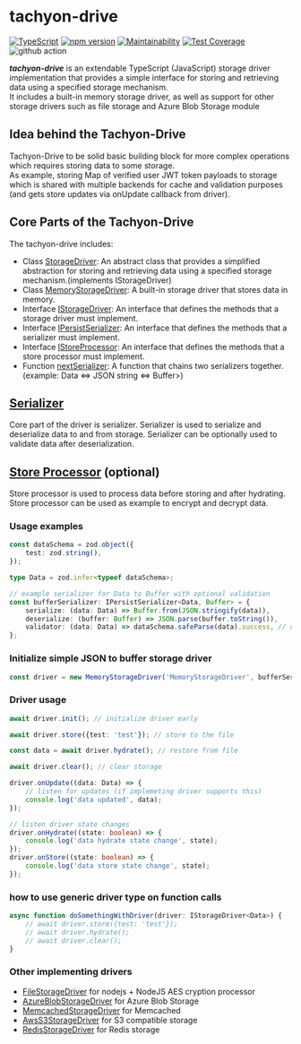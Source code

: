 # tachyon-drive

[![TypeScript](https://badges.frapsoft.com/typescript/code/typescript.svg?v=101)](https://github.com/ellerbrock/typescript-badges/)
[![npm version](https://badge.fury.io/js/tachyon-drive.svg)](https://badge.fury.io/js/tachyon-drive)
[![Maintainability](https://api.codeclimate.com/v1/badges/03cc4dba13ee3e7eac87/maintainability)](https://codeclimate.com/github/mharj/tachyon-drive/maintainability)
[![Test Coverage](https://api.codeclimate.com/v1/badges/03cc4dba13ee3e7eac87/test_coverage)](https://codeclimate.com/github/mharj/tachyon-drive/test_coverage)
![github action](https://github.com/mharj/tachyon-drive/actions/workflows/main.yml/badge.svg?branch=main)

***tachyon-drive*** is an extendable TypeScript (JavaScript) storage driver implementation that provides a simple interface for storing and retrieving data using a specified storage mechanism.<br/> It includes a built-in memory storage driver, as well as support for other storage drivers such as file storage and Azure Blob Storage module

## Idea behind the Tachyon-Drive
Tachyon-Drive to be solid basic building block for more complex operations which requires storing data to some storage.<br />
As example, storing Map of verified user JWT token payloads to storage which is shared with multiple backends for cache and validation purposes (and gets store updates via onUpdate callback from driver).

## Core Parts of the Tachyon-Drive
The tachyon-drive includes:

- Class [StorageDriver](./src/drivers/StorageDriver.ts): An abstract class that provides a simplified abstraction for storing and retrieving data using a specified storage mechanism.(implements IStorageDriver)
- Class [MemoryStorageDriver](./src/drivers/MemoryStorageDriver.ts): A built-in storage driver that stores data in memory.
- Interface [IStorageDriver](./src/interfaces/IStorageDriver.ts): An interface that defines the methods that a storage driver must implement.
- Interface [IPersistSerializer](./src/interfaces/IPersistSerializer.ts): An interface that defines the methods that a serializer must implement.
- Interface [IStoreProcessor](./src/interfaces/IStoreProcessor.ts): An interface that defines the methods that a store processor must implement.
- Function [nextSerializer](./src/serializer.ts): A function that chains two serializers together. (example: Data <=> JSON string <=> Buffer>)

## [Serializer](./src/interfaces/IPersistSerializer.ts)
Core part of the driver is serializer. Serializer is used to serialize and deserialize data to and from storage. Serializer can be optionally used to validate data after deserialization.

## [Store Processor](./src/interfaces/IStoreProcessor.ts) (optional)
Store processor is used to process data before storing and after hydrating. Store processor can be used as example to encrypt and decrypt data.

### Usage examples

```typescript
const dataSchema = zod.object({
	test: zod.string(),
});

type Data = zod.infer<typeof dataSchema>;

// example serializer for Data to Buffer with optional validation
const bufferSerializer: IPersistSerializer<Data, Buffer> = {
	serialize: (data: Data) => Buffer.from(JSON.stringify(data)),
	deserialize: (buffer: Buffer) => JSON.parse(buffer.toString()),
	validator: (data: Data) => dataSchema.safeParse(data).success, // optional deserialization validation
};
```

### Initialize simple JSON to buffer storage driver

```typescript
const driver = new MemoryStorageDriver('MemoryStorageDriver', bufferSerializer, /* processor */);
```

### Driver usage

```typescript
await driver.init(); // initialize driver early

await driver.store({test: 'test'}); // store to the file

const data = await driver.hydrate(); // restore from file

await driver.clear(); // clear storage

driver.onUpdate((data: Data) => {
	// listen for updates (if implemeting driver supports this)
	console.log('data updated', data);
});

// listen driver state changes
driver.onHydrate((state: boolean) => {
	console.log('data hydrate state change', state);
});
driver.onStore((state: boolean) => {
	console.log('data store state change', state);
});
```

### how to use generic driver type on function calls

```typescript
async function doSomethingWithDriver(driver: IStorageDriver<Data>) {
	// await driver.store({test: 'test'});
	// await driver.hydrate();
	// await driver.clear();
}
```

### Other implementing drivers

- [FileStorageDriver](https://www.npmjs.com/package/tachyon-drive-node-fs) for nodejs + NodeJS AES cryption processor
- [AzureBlobStorageDriver](https://www.npmjs.com/package/tachyon-drive-blob-storage) for Azure Blob Storage
- [MemcachedStorageDriver](https://www.npmjs.com/package/tachyon-drive-memcached) for Memcached
- [AwsS3StorageDriver](https://www.npmjs.com/package/tachyon-drive-s3) for S3 compatible storage
- [RedisStorageDriver](https://www.npmjs.com/package/tachyon-drive-redis) for Redis storage
